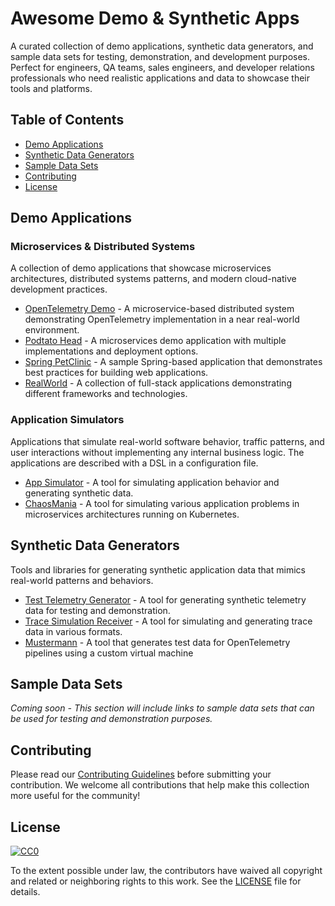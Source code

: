 # Awesome Demo & Synthetic Apps

A curated collection of demo applications, synthetic data generators, and sample data sets for testing, demonstration, and development purposes. Perfect for engineers, QA teams, sales engineers, and developer relations professionals who need realistic applications and data to showcase their tools and platforms.

## Table of Contents

- [Demo Applications](#demo-applications)
- [Synthetic Data Generators](#synthetic-data-generators)
- [Sample Data Sets](#sample-data-sets)
- [Contributing](#contributing)
- [License](#license)

## Demo Applications

### Microservices & Distributed Systems

A collection of demo applications that showcase microservices architectures, distributed systems patterns, and modern cloud-native development practices.

- [OpenTelemetry Demo](https://github.com/open-telemetry/opentelemetry-demo) - A microservice-based distributed system demonstrating OpenTelemetry implementation in a near real-world environment.
- [Podtato Head](https://github.com/podtato-head/podtato-head) - A microservices demo application with multiple implementations and deployment options.
- [Spring PetClinic](https://github.com/spring-projects/spring-petclinic) - A sample Spring-based application that demonstrates best practices for building web applications.
- [RealWorld](https://github.com/gothinkster/realworld) - A collection of full-stack applications demonstrating different frameworks and technologies.

### Application Simulators

Applications that simulate real-world software behavior, traffic patterns, and user interactions without implementing any internal business logic. The applications are described with a DSL in
a configuration file.

- [App Simulator](https://github.com/cisco-open/app-simulator) - A tool for simulating application behavior and generating synthetic data.
- [ChaosMania](https://github.com/Causely/chaosmania) - A tool for simulating various application problems in microservices architectures running on Kubernetes.

## Synthetic Data Generators

Tools and libraries for generating synthetic application data that mimics real-world patterns and behaviors.

- [Test Telemetry Generator](https://github.com/cisco-open/test-telemetry-generator) - A tool for generating synthetic telemetry data for testing and demonstration.
- [Trace Simulation Receiver](https://github.com/k4ji/tracesimulationreceiver) - A tool for simulating and generating trace data in various formats.
- [Mustermann](https://github.com/schultyy/mustermann) - A tool that generates test data for OpenTelemetry pipelines using a custom virtual machine

## Sample Data Sets

*Coming soon - This section will include links to sample data sets that can be used for testing and demonstration purposes.*

## Contributing

Please read our [Contributing Guidelines](CONTRIBUTING.md) before submitting your contribution. We welcome all contributions that help make this collection more useful for the community!

## License

[![CC0](https://mirrors.creativecommons.org/presskit/icons/cc.svg?ref=chooser-v1)](https://creativecommons.org/publicdomain/zero/1.0/)

To the extent possible under law, the contributors have waived all copyright and related or neighboring rights to this work. See the [LICENSE](LICENSE) file for details.